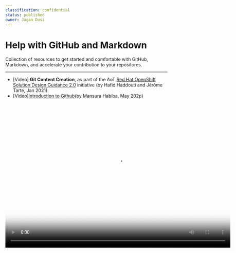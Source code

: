 ```yaml
---
classification: confidential
status: published
owner: Jagan Dusi
---
```

# Help with GitHub and Markdown

Collection of resources to get started and comfortable with GitHub, Markdown, and accelerate your contribution to your repositores.

---

- [Video] **Git Content Creation**, as part of the AoT [Red Hat OpenShift Solution Design Guidance 2.0](https://pages.github.ibm.com/IBMAoT/i-openshift-guides/) initiative  (by Hafid Haddouti and Jérôme Tarte, Jan 2021)
- [Video][Introduction to Github](https://ibm.box.com/v/introduction-ibm-github)(by Mansura Habiba, May 202p)
<div>
   <video width="700" height="450" controls="controls" poster="image" preload="true">
     <source src="https://ibm.box.com/shared/static/s7oljud9vuyc6d2uzc6jlb0kyn7gcr6w.mp4" type="video/mp4" />
     Your browser does not support the video tag.
   </video>
</div>
